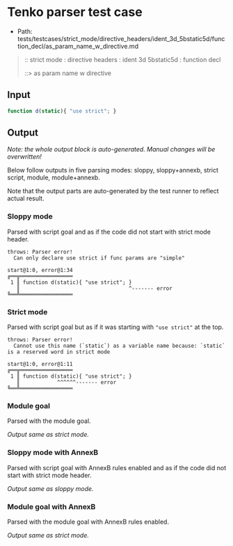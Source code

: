# Tenko parser test case

- Path: tests/testcases/strict_mode/directive_headers/ident_3d_5bstatic5d/function_decl/as_param_name_w_directive.md

> :: strict mode : directive headers : ident 3d 5bstatic5d : function decl
>
> ::> as param name w directive

## Input


`````js
function d(static){ "use strict"; }
`````

## Output

_Note: the whole output block is auto-generated. Manual changes will be overwritten!_

Below follow outputs in five parsing modes: sloppy, sloppy+annexb, strict script, module, module+annexb.

Note that the output parts are auto-generated by the test runner to reflect actual result.

### Sloppy mode

Parsed with script goal and as if the code did not start with strict mode header.

`````
throws: Parser error!
  Can only declare use strict if func params are "simple"

start@1:0, error@1:34
╔══╦═════════════════
 1 ║ function d(static){ "use strict"; }
   ║                                   ^------- error
╚══╩═════════════════

`````

### Strict mode

Parsed with script goal but as if it was starting with `"use strict"` at the top.

`````
throws: Parser error!
  Cannot use this name (`static`) as a variable name because: `static` is a reserved word in strict mode

start@1:0, error@1:11
╔══╦═════════════════
 1 ║ function d(static){ "use strict"; }
   ║            ^^^^^^------- error
╚══╩═════════════════

`````

### Module goal

Parsed with the module goal.

_Output same as strict mode._

### Sloppy mode with AnnexB

Parsed with script goal with AnnexB rules enabled and as if the code did not start with strict mode header.

_Output same as sloppy mode._

### Module goal with AnnexB

Parsed with the module goal with AnnexB rules enabled.

_Output same as strict mode._
